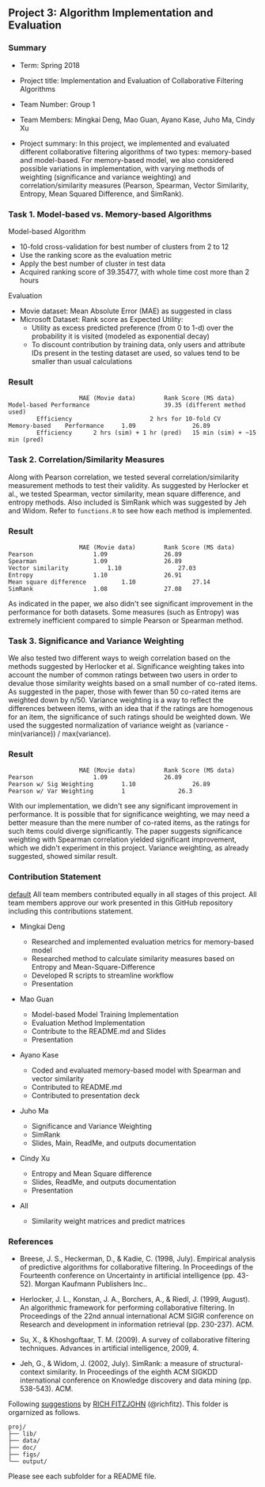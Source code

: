 ## Project 3: Algorithm Implementation and Evaluation
### Summary

+ Term: Spring 2018
+ Project title: Implementation and Evaluation of Collaborative Filtering Algorithms
+ Team Number: Group 1
+ Team Members: Mingkai Deng, Mao Guan, Ayano Kase, Juho Ma, Cindy Xu

+ Project summary: In this project, we implemented and evaluated different collaborative filtering algorithms of two types: memory-based and model-based. For memory-based model, we also considered possible variations in implementation, with varying methods of weighting (significance and variance weighting) and correlation/similarity measures (Pearson, Spearman, Vector Similarity, Entropy, Mean Squared Difference, and SimRank).

### Task 1. Model-based vs. Memory-based Algorithms

Model-based Algorithm

- 10-fold cross-validation for best number of clusters from 2 to 12
- Use the ranking score as the evaluation metric
- Apply the best number of cluster in test data
- Acquired ranking score of 39.35477, with whole time cost more than 2 hours

Evaluation

- Movie dataset: Mean Absolute Error (MAE) as suggested in class
- Microsoft Dataset: Rank score as Expected Utility:
	+ Utility as excess predicted preference (from 0 to 1-d) over the probability it is visited (modeled as exponential decay)
	+ To discount contribution by training data, only users and attribute IDs present in the testing dataset are used, so values tend to be smaller than usual calculations

### Result

						MAE (Movie data)		Rank Score (MS data)
	Model-based	Performance						39.35 (different method used)
			Efficiency						2 hrs for 10-fold CV
	Memory-based	Performance		1.09				26.89
			Efficiency		2 hrs (sim) + 1 hr (pred)	15 min (sim) + ~15 min (pred)

### Task 2. Correlation/Similarity Measures

Along with Pearson correlation, we tested several correlation/similarity measurement methods to test their validity. As suggested by Herlocker et al., we tested Spearman, vector similarity, mean square difference, and entropy methods. Also included is SimRank which was suggested by Jeh and Widom. Refer to `functions.R` to see how each method is implemented.

### Result

						MAE (Movie data)		Rank Score (MS data)
	Pearson					1.09				26.89
	Spearman				1.09				26.89
	Vector similarity			1.10				27.03
	Entropy					1.10				26.91
	Mean square difference			1.10				27.14
	SimRank					1.08				27.08

As indicated in the paper, we also didn't see significant improvement in the performance for both datasets. Some measures (such as Entropy) was extremely inefficient compared to simple Pearson or Spearman method.

### Task 3. Significance and Variance Weighting

We also tested two different ways to weigh correlation based on the methods suggested by Herlocker et al. Significance weighting takes into account the number of common ratings between two users in order to devalue those similarity weights based on a small number of co-rated items. As suggested in the paper, those with fewer than 50 co-rated items are weighted down by n/50. Variance weighting is a way to reflect the differences between items, with an idea that if the ratings are homogenous for an item, the significance of such ratings should be weighted down. We used the suggested normalization of variance weight as (variance - min(variance)) / max(variance).

### Result

						MAE (Movie data)		Rank Score (MS data)
	Pearson					1.09				26.89
	Pearson w/ Sig Weighting		1.10				26.89
	Pearson w/ Var Weighting		1				26.3

With our implementation, we didn't see any significant improvement in performance. It is possible that for significance weighting, we may need a better measure than the mere number of co-rated items, as the ratings for such items could diverge significantly. The paper suggests significance weighting with Spearman correlation yielded significant improvement, which we didn't experiment in this project. Variance weighting, as already suggested, showed similar result.

### Contribution Statement

[default](doc/a_note_on_contributions.md) All team members contributed equally in all stages of this project. All team members approve our work presented in this GitHub repository including this contributions statement.

+ Mingkai Deng

	+ Researched and implemented evaluation metrics for memory-based model
	+ Researched method to calculate similarity measures based on Entropy and Mean-Square-Difference 
	+ Developed R scripts to streamline workflow 
	+ Presentation
	
+ Mao Guan

	+ Model-based Model Training Implementation
	+ Evaluation Method Implementation
	+ Contribute to the README.md and Slides
	+ Presentation
	
  
+ Ayano Kase

	+ Coded and evaluated memory-based model with Spearman and vector similarity
	+ Contributed to README.md
	+ Contributed to presentation deck

+ Juho Ma

	+ Significance and Variance Weighting
	+ SimRank
	+ Slides, Main, ReadMe, and outputs documentation

+ Cindy Xu

	+ Entropy and Mean Square difference
	+ Slides, ReadMe, and outputs documentation
	+ Presentation

+ All

	+ Similarity weight matrices and predict matrices


### References

+ Breese, J. S., Heckerman, D., & Kadie, C. (1998, July). Empirical analysis of predictive algorithms for collaborative filtering. In Proceedings of the Fourteenth conference on Uncertainty in artificial intelligence (pp. 43-52). Morgan Kaufmann Publishers Inc..

+ Herlocker, J. L., Konstan, J. A., Borchers, A., & Riedl, J. (1999, August). An algorithmic framework for performing collaborative filtering. In Proceedings of the 22nd annual international ACM SIGIR conference on Research and development in information retrieval (pp. 230-237). ACM.

+ Su, X., & Khoshgoftaar, T. M. (2009). A survey of collaborative filtering techniques. Advances in artificial intelligence, 2009, 4.

+ Jeh, G., & Widom, J. (2002, July). SimRank: a measure of structural-context similarity. In Proceedings of the eighth ACM SIGKDD international conference on Knowledge discovery and data mining (pp. 538-543). ACM.

Following [suggestions](http://nicercode.github.io/blog/2013-04-05-projects/) by [RICH FITZJOHN](http://nicercode.github.io/about/#Team) (@richfitz). This folder is orgarnized as follows.

```
proj/
├── lib/
├── data/
├── doc/
├── figs/
└── output/
```

Please see each subfolder for a README file.
